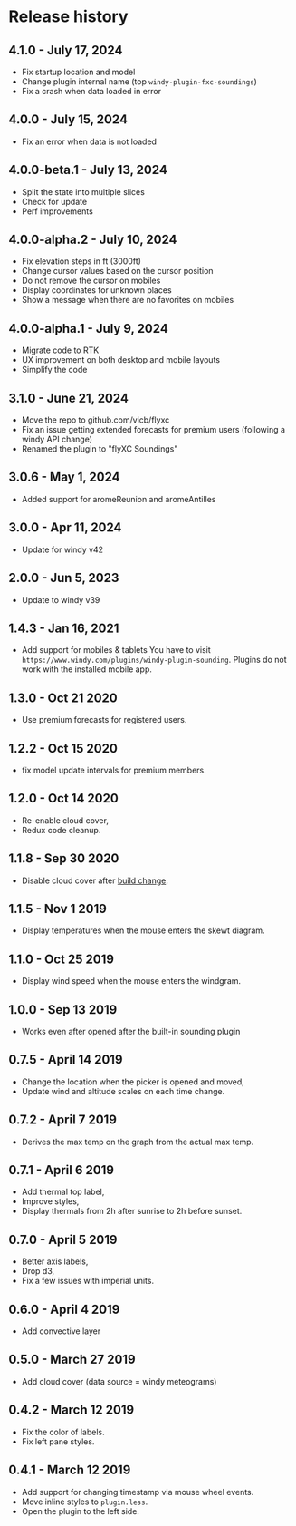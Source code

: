 # Release history

## 4.1.0 - July 17, 2024

- Fix startup location and model
- Change plugin internal name (top `windy-plugin-fxc-soundings`)
- Fix a crash when data loaded in error

## 4.0.0 - July 15, 2024

- Fix an error when data is not loaded

## 4.0.0-beta.1 - July 13, 2024

- Split the state into multiple slices
- Check for update
- Perf improvements

## 4.0.0-alpha.2 - July 10, 2024

- Fix elevation steps in ft (3000ft)
- Change cursor values based on the cursor position
- Do not remove the cursor on mobiles
- Display coordinates for unknown places
- Show a message when there are no favorites on mobiles

## 4.0.0-alpha.1 - July 9, 2024

- Migrate code to RTK
- UX improvement on both desktop and mobile layouts
- Simplify the code

## 3.1.0 - June 21, 2024

- Move the repo to github.com/vicb/flyxc
- Fix an issue getting extended forecasts for premium users (following a windy API change)
- Renamed the plugin to "flyXC Soundings"

## 3.0.6 - May 1, 2024

- Added support for aromeReunion and aromeAntilles

## 3.0.0 - Apr 11, 2024

- Update for windy v42

## 2.0.0 - Jun 5, 2023

- Update to windy v39

## 1.4.3 - Jan 16, 2021

- Add support for mobiles & tablets
  You have to visit `https://www.windy.com/plugins/windy-plugin-sounding`.
  Plugins do not work with the installed mobile app.

## 1.3.0 - Oct 21 2020

- Use premium forecasts for registered users.

## 1.2.2 - Oct 15 2020

- fix model update intervals for premium members.

## 1.2.0 - Oct 14 2020

- Re-enable cloud cover,
- Redux code cleanup.

## 1.1.8 - Sep 30 2020

- Disable cloud cover after [build change](https://community.windy.com/topic/7523/load-our-meteorological-data-into-your-windy-plugin/10).

## 1.1.5 - Nov 1 2019

- Display temperatures when the mouse enters the skewt diagram.

## 1.1.0 - Oct 25 2019

- Display wind speed when the mouse enters the windgram.

## 1.0.0 - Sep 13 2019

- Works even after opened after the built-in sounding plugin

## 0.7.5 - April 14 2019

- Change the location when the picker is opened and moved,
- Update wind and altitude scales on each time change.

## 0.7.2 - April 7 2019

- Derives the max temp on the graph from the actual max temp.

## 0.7.1 - April 6 2019

- Add thermal top label,
- Improve styles,
- Display thermals from 2h after sunrise to 2h before sunset.

## 0.7.0 - April 5 2019

- Better axis labels,
- Drop d3,
- Fix a few issues with imperial units.

## 0.6.0 - April 4 2019

- Add convective layer

## 0.5.0 - March 27 2019

- Add cloud cover (data source = windy meteograms)

## 0.4.2 - March 12 2019

- Fix the color of labels.
- Fix left pane styles.

## 0.4.1 - March 12 2019

- Add support for changing timestamp via mouse wheel events.
- Move inline styles to `plugin.less`.
- Open the plugin to the left side.
